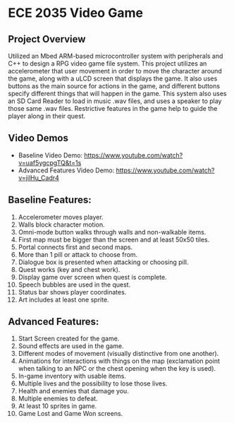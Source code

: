 # ECE 2035 Video Game
 
## Project Overview
Utilized an Mbed ARM-based microcontroller system with peripherals and C++ to design a RPG video game file system. This project utilizes an accelerometer that user movement in order to move the character around the game, along with a uLCD screen that displays the game.  It also uses buttons as the main source for actions in the game, and different buttons specify different things that will happen in the game. This system also uses an SD Card Reader to load in music .wav files, and uses a speaker to play those same .wav files. Restrictive features in the game help to guide the player along in their quest.

## Video Demos
- Baseline Video Demo: https://www.youtube.com/watch?v=uaf5ygcpgTQ&t=1s
- Advanced Features Video Demo: https://www.youtube.com/watch?v=jilHu_Cadr4

## Baseline Features: 
1) Accelerometer moves player.
2) Walls block character motion.
3) Omni-mode button walks through walls and non-walkable items.
4) First map must be bigger than the screen and at least 50x50 tiles.
5) Portal connects first and second maps.
6) More than 1 pill or attack to choose from.
7) Dialogue box is presented when attacking or choosing pill.
8) Quest works (key and chest work).
9) Display game over screen when quest is complete.
10) Speech bubbles are used in the quest.
11) Status bar shows player coordinates. 
12) Art includes at least one sprite.

## Advanced Features:
1) Start Screen created for the game.
2) Sound effects are used in the game.
3) Different modes of movement (visually distinctive from one another).
4) Animations for interactions with things on the map (exclamation point when talking to an NPC or the chest opening when the key is used).
5) In-game inventory with usable items.
6) Multiple lives and the possibility to lose those lives.
7) Health and enemies that damage you.
8) Multiple enemies to defeat.
9) At least 10 sprites in game.
10) Game Lost and Game Won screens.
